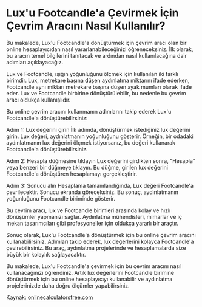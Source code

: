 Lux'u Footcandle'a Çevirmek İçin Çevrim Aracını Nasıl Kullanılır?
=================================================================

Bu makalede, Lux'u Footcandle'a dönüştürmek için çevrim aracı olan bir online hesaplayıcıdan nasıl yararlanabileceğinizi öğreneceksiniz. İlk olarak, bu aracın temel bilgilerini tanıtacak ve ardından nasıl kullanılacağına dair adımları açıklayacağız.

Lux ve Footcandle, ışığın yoğunluğunu ölçmek için kullanılan iki farklı birimdir. Lux, metrekare başına düşen aydınlatma miktarını ifade ederken, Footcandle aynı miktarı metrekare başına düşen ayak mumları olarak ifade eder. Lux ve Footcandle birbirine dönüştürülebilir, bu nedenle bu çevrim aracı oldukça kullanışlıdır.

Bu online çevrim aracını kullanmanın adımlarını takip ederek Lux'u Footcandle'a dönüştürebilirsiniz:

Adım 1: Lux değerini girin İlk adımda, dönüştürmek istediğiniz lux değerini girin. Lux değeri, aydınlatmanın yoğunluğunu gösterir. Örneğin, bir odadaki aydınlatmanın lux değerini ölçmek istiyorsanız, bu değeri kullanarak Footcandle'a dönüştürebilirsiniz.

Adım 2: Hesapla düğmesine tıklayın Lux değerini girdikten sonra, "Hesapla" veya benzeri bir düğmeye tıklayın. Bu düğme, girilen lux değerini Footcandle'a dönüştüren hesaplamayı gerçekleştirir.

Adım 3: Sonucu alın Hesaplama tamamlandığında, Lux değeri Footcandle'a çevrilecektir. Sonucu ekranda göreceksiniz. Bu sonuç, aydınlatmanın yoğunluğunu Footcandle biriminde gösterir.

Bu çevrim aracı, lux ve Footcandle birimleri arasında kolay ve hızlı dönüşümler yapmanızı sağlar. Aydınlatma mühendisleri, mimarlar ve iç mekan tasarımcıları gibi profesyoneller için oldukça yararlı bir araçtır.

Sonuç olarak, Lux'u Footcandle'a dönüştürmek için bu online çevrim aracını kullanabilirsiniz. Adımları takip ederek, lux değerlerini kolayca Footcandle'a çevirebilirsiniz. Bu araç, aydınlatma projelerinde ve hesaplamalarda size büyük bir kolaylık sağlayacaktır.

Bu makalede, Lux'u Footcandle'a çevirmek için bu çevrim aracını nasıl kullanacağınızı öğrendiniz. Artık lux değerlerini Footcandle birimine dönüştürmek için bu online hesaplayıcıyı kullanabilir ve aydınlatma projelerinizde daha doğru ölçümler yapabilirsiniz.

Kaynak: [onlinecalculatorsfree.com](https://www.onlinecalculatorsfree.com/tr/tools/lux-to-footcandles-calculator.html)